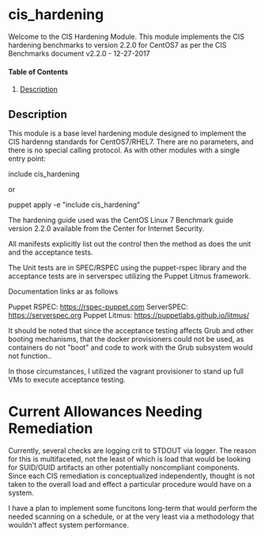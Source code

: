 # cis_hardening

Welcome to the CIS Hardening Module.
This module implements the CIS hardening benchmarks to version 2.2.0 for CentOS7
as per the CIS Benchmarks document v2.2.0 - 12-27-2017

#### Table of Contents

1. [Description](#description)

## Description

This module is a base level hardening module designed to implement the CIS hardenng
standards for CentOS7/RHEL7. There are no parameters, and there is no special calling
protocol.  As with other modules with a single entry point:

include cis_hardening

or

puppet apply -e "include cis_hardening"

The hardening guide used was the CentOS Linux 7 Benchmark guide version 2.2.0
available from the Center for Internet Security.

All manifests explicitly list out the control then the method as does the unit and
the acceptance tests.

The Unit tests are in SPEC/RSPEC using the puppet-rspec library and the acceptance
tests are in serverspec utilizing the Puppet Litmus framework.

Documentation links ar as follows

Puppet RSPEC:  https://rspec-puppet.com
ServerSPEC:    https://serverspec.org
Puppet Litmus: https://puppetlabs.github.io/litmus/

It should be noted that since the acceptance testing affects Grub and other booting
mechanisms, that the docker provisioners could not be used, as containers do not "boot"
and code to work with the Grub subsystem would not function..

In those circumstances, I utilized the vagrant provisioner to stand up full VMs to
execute acceptance testing.

# Current Allowances Needing Remediation
Currently, several checks are logging crit to STDOUT via logger.
The reason for this is multifaceted, not the least of which is load that would be
looking for SUID/GUID artifacts an other potentially noncompliant components. Since
each CIS remediation is conceptualized independently, thought is not taken to the
overall load and effect a particular procedure would have on a system.

I have a plan to implement some funcitons long-term that would perform the needed
scanning on a schedule, or at the very least via a methodology that wouldn't affect
system performance.
